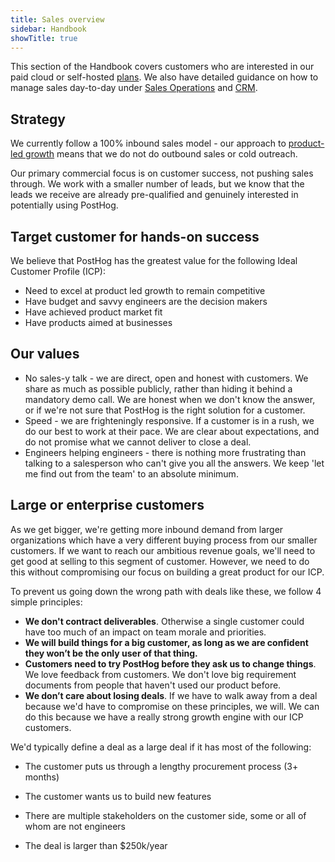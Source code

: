 ```yaml
---
title: Sales overview
sidebar: Handbook
showTitle: true
---
```


This section of the Handbook covers customers who are interested in our paid cloud or self-hosted [plans](https://posthog.com/pricing). We also have detailed guidance on how to manage sales day-to-day under [Sales Operations](/handbook/growth/sales/sales-operations) and [CRM](/handbook/growth/sales/crm). 

## Strategy

We currently follow a 100% inbound sales model - our approach to [product-led growth](/handbook/strategy/overview) means that we do not do outbound sales or cold outreach.

Our primary commercial focus is on customer success, not pushing sales through. We work with a smaller number of leads, but we know that the leads we receive are already pre-qualified and genuinely interested in potentially using PostHog. 

## Target customer for hands-on success

We believe that PostHog has the greatest value for the following Ideal Customer Profile (ICP):

- Need to excel at product led growth to remain competitive
- Have budget and savvy engineers are the decision makers
- Have achieved product market fit
- Have products aimed at businesses

## Our values

- No sales-y talk - we are direct, open and honest with customers. We share as much as possible publicly, rather than hiding it behind a mandatory demo call. We are honest when we don't know the answer, or if we're not sure that PostHog is the right solution for a customer. 
- Speed - we are frighteningly responsive. If a customer is in a rush, we do our best to work at their pace. We are clear about expectations, and do not promise what we cannot deliver to close a deal. 
- Engineers helping engineers - there is nothing more frustrating than talking to a salesperson who can't give you all the answers. We keep 'let me find out from the team' to an absolute minimum. 

## Large or enterprise customers

As we get bigger, we're getting more inbound demand from larger organizations which have a very different buying process from our smaller customers. If we want to reach our ambitious revenue goals, we'll need to get good at selling to this segment of customer. However, we need to do this without compromising our focus on building a great product for our ICP.

To prevent us going down the wrong path with deals like these, we follow 4 simple principles:

- **We don't contract deliverables**. Otherwise a single customer could have too much of an impact on team morale and priorities.
- **We will build things for a big customer, as long as we are confident they won’t be the only user of that thing.**
- **Customers need to try PostHog before they ask us to change things**. We love feedback from customers. We don't love big requirement documents from people that haven't used our product before.
- **We don’t care about losing deals**. If we have to walk away from a deal because we'd have to compromise on these principles, we will. We can do this because we have a really strong growth engine with our ICP customers.

We'd typically define a deal as a large deal if it has most of the following:

- The customer puts us through a lengthy procurement process (3+ months)

- The customer wants us to build new features
- There are multiple stakeholders on the customer side, some or all of whom are not engineers
- The deal is larger than $250k/year